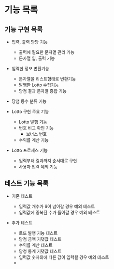 기능 목록 
===
## 기능 구현 목록
* 입력, 출력 담당 기능
  - 출력에 필요한 문자열 관리 기능
  - 문자열 입, 출력 기능

  
* 입력한 정보 변환기능
  - 문자열을 리스트형태로 변환기능
  - 발행한 Lotto 수집기능
  - 당첨 결과 문자열 종합 기능


* 당첨 등수 분류 기능 


* Lotto 구현 주요 기능 
  - Lotto 발행 기능
  - 번호 비교 확인 기능
    + 보너스 번호
  - 수익률 계산 기능


* Lotto 프로세스 기능
  - 입력부터 결과까지 순서대로 구현
  - 사용자 입력 예외 기능
## 테스트 기능 목록
* 기존 테스트
  - 입력값 개수가 6이 넘어갈 경우 예외 테스트
  - 입력값에 중복된 수가 들어갈 경우 예외 테스트 


* 추가 테스트 
  - 로또 발행 기능 테스트
  - 당첨 금액 기댓값 테스트
  - 수익률 계산 테스트
  - 당청 통계 기댓값 테스트
  - 입력값 숫자외에 다른 값이 입력될 경우 예외 테스트
  - 
    